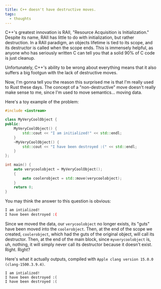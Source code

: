 ```yaml
---
title: C++ doesn't have destructive moves.
tags:
  - thoughts
---
```


C++'s greatest innovation is RAII, "Resource Acquisition is Initialization." Despite its name, RAII has little to do with initialization, but rather destruction. In a RAII paradigm, an objects lifetime is tied to its scope, and its destructor is called when the scope ends. This is immensely helpful, as anyone who has seriously written C can tell you that a solid 90% of C code is just cleanup.

Unfortunately, C++'s ability to be wrong about everything means that it also suffers a big footgun with the lack of destructive moves.

Now, I'm gonna tell you the reason this surprised me is that I'm really used to Rust these days. The concept of a "non-destructive" move doesn't really make sense to me, since I'm used to move semantics... moving data.

Here's a toy example of the problem:

```cpp
#include <iostream>

class MyVeryCoolObject {
public:
	MyVeryCoolObject() {
		std::cout << "I am initialized!" << std::endl;
	}
	~MyVeryCoolObject() {
		std::cout << "I have been destroyed :(" << std::endl;
	}
};
 
int main() {
	auto verycoolobject = MyVeryCoolObject();
	{
		auto coolerobject = std::move(verycoolobject);
	}
	return 0;
}
```

You may think the answer to this question is obvious:

```bash
I am intialized!
I have been destroyed :(
```

Since we moved the data, our `verycoolobject` no longer exists, its "guts" have been moved into the `coolerobject`. Then, at the end of the scope we created, `coolerobject`, which had the guts of the original object, will call its destructor. Then, at the end of the main block, since `myverycoolobject` is, uh, nothing, it will simply never call its destructor because it doesn't exist. Right. Right?

Here's what it actually outputs, compiled with `Apple clang version 15.0.0 (clang-1500.3.9.4)`.

```
I am intialized!
I have been destroyed :(
I have been destroyed :(
```
